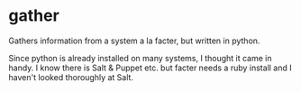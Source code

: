 gather
======

Gathers information from a system a la facter, but written in python.

Since python is already installed on many systems, I thought it came in handy. I know there is Salt & Puppet etc. but facter needs a ruby install and I haven't looked thoroughly at Salt.
